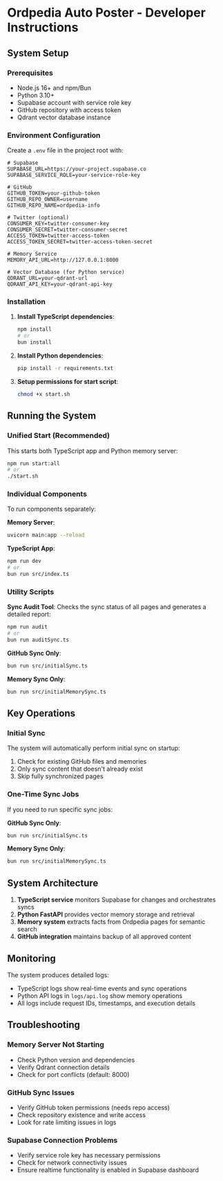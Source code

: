 # Ordpedia Auto Poster - Developer Instructions

## System Setup

### Prerequisites
- Node.js 16+ and npm/Bun
- Python 3.10+
- Supabase account with service role key
- GitHub repository with access token
- Qdrant vector database instance

### Environment Configuration
Create a `.env` file in the project root with:

```env
# Supabase
SUPABASE_URL=https://your-project.supabase.co
SUPABASE_SERVICE_ROLE=your-service-role-key

# GitHub
GITHUB_TOKEN=your-github-token
GITHUB_REPO_OWNER=username
GITHUB_REPO_NAME=ordpedia-info

# Twitter (optional)
CONSUMER_KEY=twitter-consumer-key
CONSUMER_SECRET=twitter-consumer-secret
ACCESS_TOKEN=twitter-access-token
ACCESS_TOKEN_SECRET=twitter-access-token-secret

# Memory Service
MEMORY_API_URL=http://127.0.0.1:8000

# Vector Database (for Python service)
QDRANT_URL=your-qdrant-url
QDRANT_API_KEY=your-qdrant-api-key
```

### Installation

1. **Install TypeScript dependencies**:
   ```bash
   npm install
   # or
   bun install
   ```

2. **Install Python dependencies**:
   ```bash
   pip install -r requirements.txt
   ```

3. **Setup permissions for start script**:
   ```bash
   chmod +x start.sh
   ```

## Running the System

### Unified Start (Recommended)
This starts both TypeScript app and Python memory server:

```bash
npm run start:all
# or
./start.sh
```

### Individual Components
To run components separately:

**Memory Server**:
```bash
uvicorn main:app --reload
```

**TypeScript App**:
```bash
npm run dev
# or
bun run src/index.ts
```

### Utility Scripts

**Sync Audit Tool**:
Checks the sync status of all pages and generates a detailed report:
```bash
npm run audit
# or
bun run auditSync.ts
```

**GitHub Sync Only**:
```bash
bun run src/initialSync.ts
```

**Memory Sync Only**:
```bash
bun run src/initialMemorySync.ts
```

## Key Operations

### Initial Sync
The system will automatically perform initial sync on startup:

1. Check for existing GitHub files and memories
2. Only sync content that doesn't already exist
3. Skip fully synchronized pages

### One-Time Sync Jobs
If you need to run specific sync jobs:

**GitHub Sync Only**:
```bash
bun run src/initialSync.ts
```

**Memory Sync Only**:
```bash
bun run src/initialMemorySync.ts
```

## System Architecture
1. **TypeScript service** monitors Supabase for changes and orchestrates syncs
2. **Python FastAPI** provides vector memory storage and retrieval
3. **Memory system** extracts facts from Ordpedia pages for semantic search
4. **GitHub integration** maintains backup of all approved content

## Monitoring
The system produces detailed logs:

- TypeScript logs show real-time events and sync operations
- Python API logs in `logs/api.log` show memory operations
- All logs include request IDs, timestamps, and execution details

## Troubleshooting

### Memory Server Not Starting
- Check Python version and dependencies
- Verify Qdrant connection details
- Check for port conflicts (default: 8000)

### GitHub Sync Issues
- Verify GitHub token permissions (needs repo access)
- Check repository existence and write access
- Look for rate limiting issues in logs

### Supabase Connection Problems
- Verify service role key has necessary permissions
- Check for network connectivity issues
- Ensure realtime functionality is enabled in Supabase dashboard